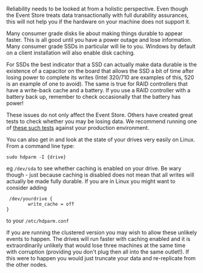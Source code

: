 Reliability needs to be looked at from a holistic perspective. Even though the Event Store treats data transactionally with full durability assurances, this will not help you if the hardware on your machine does not support it.

Many consumer grade disks lie about making things durable to appear faster. This is all good until you have a power outage and lose information. Many consumer grade SSDs in particular will lie to you. Windows by default on a client installation will also enable disk caching.

For SSDs the best indicator that a SSD can actually make data durable is the existence of a capacitor on the board that allows the SSD a bit of time after losing power to complete its writes (Intel 320/710 are examples of this, 520 is an example of one to avoid). The same is true for RAID controllers that have a write-back cache and a battery. If you use a RAID controller with a battery back up, remember to check occasionally that the battery has power!

These issues do not only affect the Event Store. Others have created great tests to check whether you may be losing data. We recommend running one of [these such tests](http://highperfpostgres.com/disk-plug-pull-testing/) against your production environment.

You can also get in and look at the state of your drives very easily on Linux. From a command line type:

    sudo hdparm -I {drive} 

eg `/dev/sda` to see whether caching is enabled on your drive. Be wary though - just because caching is disabled does not mean that all writes will actually be made fully durable. If you are in Linux you might want to consider adding

```
 /dev/yourdrive {
        write_cache = off
}
```

to your `/etc/hdparm.conf`

If you are running the clustered version you may wish to allow these unlikely events to happen. The drives will run faster with caching enabled and it is extraordinarily unlikely that would lose three machines at the same time with corruption (providing you don't plug then all into the same outlet!). If this were to happen you would just truncate your data and re-replicate from the other nodes. 